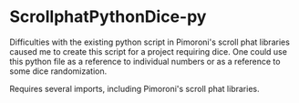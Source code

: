 # ScrollphatPythonDice-py

Difficulties with the existing python script in Pimoroni's scroll phat libraries caused me to create this script for a project requiring dice.  One could use this python file as a reference to individual numbers or as a reference to some dice randomization.

Requires several imports, including Pimoroni's scroll phat libraries.

